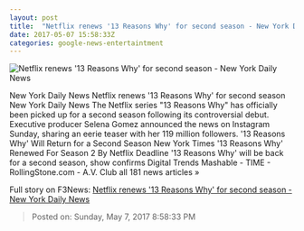 ```yaml
---
layout: post
title:  "Netflix renews '13 Reasons Why' for second season - New York Daily News"
date: 2017-05-07 15:58:33Z
categories: google-news-entertaintment
---
```


![Netflix renews '13 Reasons Why' for second season - New York Daily News](http://assets.nydailynews.com/polopoly_fs/1.3144564.1494172364!/img/httpImage/image.jpg_gen/derivatives/landscape_1200/tv-13-reasons.jpg)

New York Daily News Netflix renews '13 Reasons Why' for second season New York Daily News The Netflix series "13 Reasons Why" has officially been picked up for a second season following its controversial debut. Executive producer Selena Gomez announced the news on Instagram Sunday, sharing an eerie teaser with her 119 million followers. '13 Reasons Why' Will Return for a Second Season New York Times '13 Reasons Why' Renewed For Season 2 By Netflix Deadline '13 Reasons Why' will be back for a second season, show confirms Digital Trends Mashable - TIME - RollingStone.com - A.V. Club all 181 news articles »


Full story on F3News: [Netflix renews '13 Reasons Why' for second season - New York Daily News](http://www.f3nws.com/n/U3vrgB)

> Posted on: Sunday, May 7, 2017 8:58:33 PM
